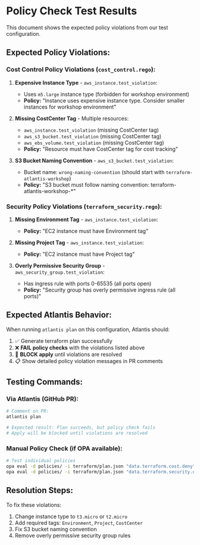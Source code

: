 # Policy Check Test Results

This document shows the expected policy violations from our test configuration.

## Expected Policy Violations:

### Cost Control Policy Violations (`cost_control.rego`):

1. **Expensive Instance Type** - `aws_instance.test_violation`:

    - Uses `m5.large` instance type (forbidden for workshop environment)
    - **Policy:** "Instance uses expensive instance type. Consider smaller instances for workshop environment"

2. **Missing CostCenter Tag** - Multiple resources:

    - `aws_instance.test_violation` (missing CostCenter tag)
    - `aws_s3_bucket.test_violation` (missing CostCenter tag)
    - `aws_ebs_volume.test_violation` (missing CostCenter tag)
    - **Policy:** "Resource must have CostCenter tag for cost tracking"

3. **S3 Bucket Naming Convention** - `aws_s3_bucket.test_violation`:
    - Bucket name: `wrong-naming-convention` (should start with `terraform-atlantis-workshop`)
    - **Policy:** "S3 bucket must follow naming convention: terraform-atlantis-workshop-\*"

### Security Policy Violations (`terraform_security.rego`):

1. **Missing Environment Tag** - `aws_instance.test_violation`:

    - **Policy:** "EC2 instance must have Environment tag"

2. **Missing Project Tag** - `aws_instance.test_violation`:

    - **Policy:** "EC2 instance must have Project tag"

3. **Overly Permissive Security Group** - `aws_security_group.test_violation`:
    - Has ingress rule with ports 0-65535 (all ports open)
    - **Policy:** "Security group has overly permissive ingress rule (all ports)"

## Expected Atlantis Behavior:

When running `atlantis plan` on this configuration, Atlantis should:

1. ✅ Generate terraform plan successfully
2. ❌ **FAIL policy checks** with the violations listed above
3. 🚫 **BLOCK apply** until violations are resolved
4. 📋 Show detailed policy violation messages in PR comments

## Testing Commands:

### Via Atlantis (GitHub PR):

```bash
# Comment on PR:
atlantis plan

# Expected result: Plan succeeds, but policy check fails
# Apply will be blocked until violations are resolved
```

### Manual Policy Check (if OPA available):

```bash
# Test individual policies
opa eval -d policies/ -i terraform/plan.json "data.terraform.cost.deny"
opa eval -d policies/ -i terraform/plan.json "data.terraform.security.deny"
```

## Resolution Steps:

To fix these violations:

1. Change instance type to `t3.micro` or `t2.micro`
2. Add required tags: `Environment`, `Project`, `CostCenter`
3. Fix S3 bucket naming convention
4. Remove overly permissive security group rules
